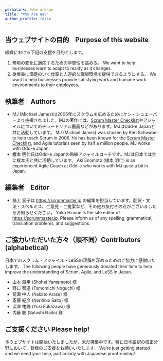 ```yaml
---
permalink: /who-are-we
title: "Who Are We?"
author_profile: false
---
```


## 当ウェブサイトの目的　Purpose of this website

組織における下記の支援を目的とします。

1. 環境の変化に適応するための学習性を高める。
We want to help businesses learn to adapt to reality as it changes.
2. 従業員に満足のいく仕事と人道的な職場環境を提供できるようにする。
We want to help businesses provide satisfying work and humane work environments to their employees.

## 執筆者　Authors

* MJ (Michael James)は2006年にスクラムを広めるためにケン・シュエーバーより抜擢されました。MJの著作には、[Scrum Master Checklist](https://scrummasterchecklist.org)やアジャイルについてのチュートリアル動画などがあります。MJはOdd-e Japanと共に活動しています。
MJ (Michael James) was chosen by Ken Schwaber to help teach Scrum in 2006. He has been known for the [Scrum Master Checklist](https://scrummasterchecklist.org), and Agile tutorials seen by half a million people.  MJ works with Odd-e Japan.
* 榎本 明仁氏はOdd-e Japanの熟練アジャイルコーチです。MJは日本では主に榎本氏と共に活動しています。
Aki Enomoto (榎本 明仁) is an experienced Agile Coach at Odd-e who works with MJ quite a bit in Japan.

## 編集者　Editor

* 樋上 容子は https://scrummaster.jp の編集を担当しています。翻訳・文法・スペルミス、ご意見・ご提案など、その他お気付きの点がございましたらお知らせください。
Yoko Hinoue is the site editor of https://scrummaster.jp.  Please inform us of any spelling, grammatical, translation problems, and suggestions.

## ご協力いただいた方々（順不同）Contributors (alphabetical)

日本でのスクラム・アジャイル・LeSSの理解を深めるためのご協力に感謝いたします。
The following people have generously donated their time to help improve the understanding of Scrum, Agile, and LeSS in Japan.

* 山本 章平 (Shohei Yamamoto) 様
* 野口 智道 (Tomomichi Noguchi) 様
* 荒瀬 中人 (Nakato Arase) 様
* 斎藤 紀彦 (Norihiko Saito) 様
* 深澤 祐輝 (Yuki Fukazawa) 様
* 内藤 聡 (Satoshi Naito) 様

## ご支援ください Please help!

本ウェブサイトは開始いたしましたが、未だ構築中です。特に日本語訳の校正分野において、皆様のご支援をお願いいたします。
We're just getting started and we need your help, particularly with Japanese proofreading!
